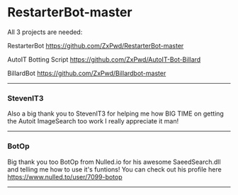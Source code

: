 # RestarterBot-master

All 3 projects are needed:

RestarterBot
https://github.com/ZxPwd/RestarterBot-master

AutoIT Botting Script
https://github.com/ZxPwd/AutoIT-Bot-Billard

BillardBot
https://github.com/ZxPwd/Billardbot-master


---------------------------------------------------------

### StevenIT3
Also a big thank you to StevenIT3 for helping me how BIG TIME on getting the Autoit ImageSearch too work
I really appreciate it man!

---------------------------------------------------------
### BotOp
Big thank you too BotOp from Nulled.io for his awesome SaeedSearch.dll and telling me how
to use it's funtions! You can check out his profile here https://www.nulled.to/user/7099-botop

---------------------------------------------------------
